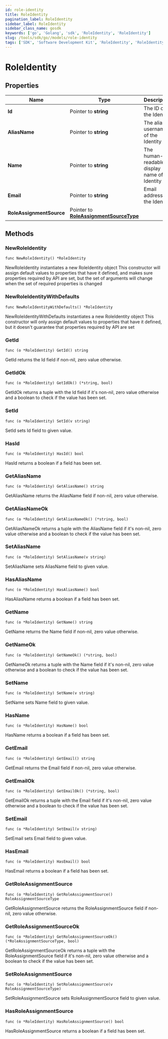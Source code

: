 ```yaml
---
id: role-identity
title: RoleIdentity
pagination_label: RoleIdentity
sidebar_label: RoleIdentity
sidebar_class_name: gosdk
keywords: ['go', 'Golang', 'sdk', 'RoleIdentity', 'RoleIdentity'] 
slug: /tools/sdk/go//models/role-identity
tags: ['SDK', 'Software Development Kit', 'RoleIdentity', 'RoleIdentity']
---
```


# RoleIdentity

## Properties

Name | Type | Description | Notes
------------ | ------------- | ------------- | -------------
**Id** | Pointer to **string** | The ID of the Identity | [optional] 
**AliasName** | Pointer to **string** | The alias / username of the Identity | [optional] 
**Name** | Pointer to **string** | The human-readable display name of the Identity | [optional] 
**Email** | Pointer to **string** | Email address of the Identity | [optional] 
**RoleAssignmentSource** | Pointer to [**RoleAssignmentSourceType**](role-assignment-source-type) |  | [optional] 

## Methods

### NewRoleIdentity

`func NewRoleIdentity() *RoleIdentity`

NewRoleIdentity instantiates a new RoleIdentity object
This constructor will assign default values to properties that have it defined,
and makes sure properties required by API are set, but the set of arguments
will change when the set of required properties is changed

### NewRoleIdentityWithDefaults

`func NewRoleIdentityWithDefaults() *RoleIdentity`

NewRoleIdentityWithDefaults instantiates a new RoleIdentity object
This constructor will only assign default values to properties that have it defined,
but it doesn't guarantee that properties required by API are set

### GetId

`func (o *RoleIdentity) GetId() string`

GetId returns the Id field if non-nil, zero value otherwise.

### GetIdOk

`func (o *RoleIdentity) GetIdOk() (*string, bool)`

GetIdOk returns a tuple with the Id field if it's non-nil, zero value otherwise
and a boolean to check if the value has been set.

### SetId

`func (o *RoleIdentity) SetId(v string)`

SetId sets Id field to given value.

### HasId

`func (o *RoleIdentity) HasId() bool`

HasId returns a boolean if a field has been set.

### GetAliasName

`func (o *RoleIdentity) GetAliasName() string`

GetAliasName returns the AliasName field if non-nil, zero value otherwise.

### GetAliasNameOk

`func (o *RoleIdentity) GetAliasNameOk() (*string, bool)`

GetAliasNameOk returns a tuple with the AliasName field if it's non-nil, zero value otherwise
and a boolean to check if the value has been set.

### SetAliasName

`func (o *RoleIdentity) SetAliasName(v string)`

SetAliasName sets AliasName field to given value.

### HasAliasName

`func (o *RoleIdentity) HasAliasName() bool`

HasAliasName returns a boolean if a field has been set.

### GetName

`func (o *RoleIdentity) GetName() string`

GetName returns the Name field if non-nil, zero value otherwise.

### GetNameOk

`func (o *RoleIdentity) GetNameOk() (*string, bool)`

GetNameOk returns a tuple with the Name field if it's non-nil, zero value otherwise
and a boolean to check if the value has been set.

### SetName

`func (o *RoleIdentity) SetName(v string)`

SetName sets Name field to given value.

### HasName

`func (o *RoleIdentity) HasName() bool`

HasName returns a boolean if a field has been set.

### GetEmail

`func (o *RoleIdentity) GetEmail() string`

GetEmail returns the Email field if non-nil, zero value otherwise.

### GetEmailOk

`func (o *RoleIdentity) GetEmailOk() (*string, bool)`

GetEmailOk returns a tuple with the Email field if it's non-nil, zero value otherwise
and a boolean to check if the value has been set.

### SetEmail

`func (o *RoleIdentity) SetEmail(v string)`

SetEmail sets Email field to given value.

### HasEmail

`func (o *RoleIdentity) HasEmail() bool`

HasEmail returns a boolean if a field has been set.

### GetRoleAssignmentSource

`func (o *RoleIdentity) GetRoleAssignmentSource() RoleAssignmentSourceType`

GetRoleAssignmentSource returns the RoleAssignmentSource field if non-nil, zero value otherwise.

### GetRoleAssignmentSourceOk

`func (o *RoleIdentity) GetRoleAssignmentSourceOk() (*RoleAssignmentSourceType, bool)`

GetRoleAssignmentSourceOk returns a tuple with the RoleAssignmentSource field if it's non-nil, zero value otherwise
and a boolean to check if the value has been set.

### SetRoleAssignmentSource

`func (o *RoleIdentity) SetRoleAssignmentSource(v RoleAssignmentSourceType)`

SetRoleAssignmentSource sets RoleAssignmentSource field to given value.

### HasRoleAssignmentSource

`func (o *RoleIdentity) HasRoleAssignmentSource() bool`

HasRoleAssignmentSource returns a boolean if a field has been set.



